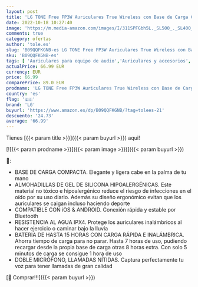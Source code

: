 ```yaml
---
layout: post
title: 'LG TONE Free FP3W Auriculares True Wireless con Base de Carga Compacta  Doble Micrófono para Llamadas Claras y Nítidas  Modo Sonido Ambiente  Compatible con iPhone y Android  Color Blanco'
date: 2022-10-18 10:27:40
image: 'https://m.media-amazon.com/images/I/311SPFGbh5L._SL500_._SL400_.jpg'
comments: true
category: ofertas
author: 'tole.es'
slug: 'B09QQFKGNB-es LG TONE Free FP3W Auriculares True Wireless con Base de...'
sku: 'B09QQFKGNB-es'
tags: [ 'Auriculares para equipo de audio','Auriculares y accesorios','Electrónica','iphone','lg','🇪🇸', ]
actualPrice: 66.99 EUR
currency: EUR
price: 66.99
comparePrice: 89.0 EUR
prodname: 'LG TONE Free FP3W Auriculares True Wireless con Base de Carga Compacta  Doble Micrófono para Llamadas Claras y Nítidas  Modo Sonido Ambiente  Compatible con iPhone y Android  Color Blanco'
country: 'es'
flag: '🇪🇸'
brand: 'LG'
buyurl: 'https://www.amazon.es/dp/B09QQFKGNB/?tag=tolees-21'
descuento: '24.73'
average: '66.99'
---
```


Tienes [{{< param title >}}]({{< param buyurl >}}) aqui!

[![{{< param prodname >}}]({{< param image >}})]({{< param buyurl >}})

🔎:

- BASE DE CARGA COMPACTA. Elegante y ligera cabe en la palma de tu mano
- ALMOHADILLAS DE GEL DE SILICONA HIPOALERGÉNICAS. Este material no tóxico e hipoalergénico reduce el riesgo de infecciones en el oído por su uso diario. Además su diseño ergonómico evitan que los auriculares se caigan incluso haciendo deporte
- COMPATIBLE CON iOS & ANDROID. Conexión rápida y estable por Bluetooth
- RESISTENCIA AL AGUA IPX4. Protege los auriculares inalámbricos al hacer ejercicio o caminar bajo la lluvia
- BATERÍA DE HASTA 15 HORAS CON CARGA RÁPIDA E INALÁMBRICA. Ahorra tiempo de carga para no parar. Hasta 7 horas de uso, pudiendo recargar desde la propia base de carga otras 8 horas extra. Con solo 5 minutos de carga se consigue 1 hora de uso
- DOBLE MICRÓFONO, LLAMADAS NÍTIDAS. Captura perfectamente tu voz para tener llamadas de gran calidad

[🛒 Comprar!!!]({{< param buyurl >}})
